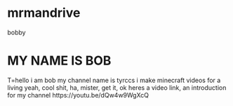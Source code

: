 # mrmandrive
bobby
<!DOCTYPE html>
<html>
<head>
<title>HIIII</title>
</head>
<body>

<h1>MY NAME IS BOB</h1>
<p>T=hello i am bob my channel name is tyrccs i make minecraft videos for a living yeah, cool shit, ha, mister, get it, ok heres a video link, an introduction for my channel  https://youtu.be/dQw4w9WgXcQ</p>

</body>
</html>
